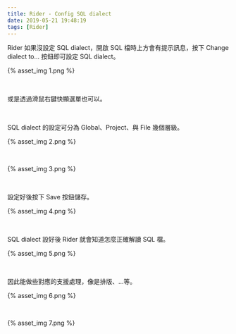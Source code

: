 ```yaml
---
title: Rider - Config SQL dialect
date: 2019-05-21 19:48:19
tags: [Rider]
---
```


Rider 如果沒設定 SQL dialect，開啟 SQL 檔時上方會有提示訊息，按下 Change dialect to... 按鈕即可設定 SQL dialect。  

<!-- More -->

{% asset_img 1.png %}

</br>


或是透過滑鼠右鍵快顯選單也可以。  

<br/>


SQL dialect 的設定可分為 Global、Project、與 File 幾個層級。  

{% asset_img 2.png %}

</br>


{% asset_img 3.png %}

</br>


設定好後按下 Save 按鈕儲存。  

{% asset_img 4.png %}

</br>


SQL dialect 設好後 Rider 就會知道怎麼正確解讀 SQL 檔。

{% asset_img 5.png %}

</br>


因此能做些對應的支援處理，像是排版、...等。  

{% asset_img 6.png %}

</br>


{% asset_img 7.png %}
